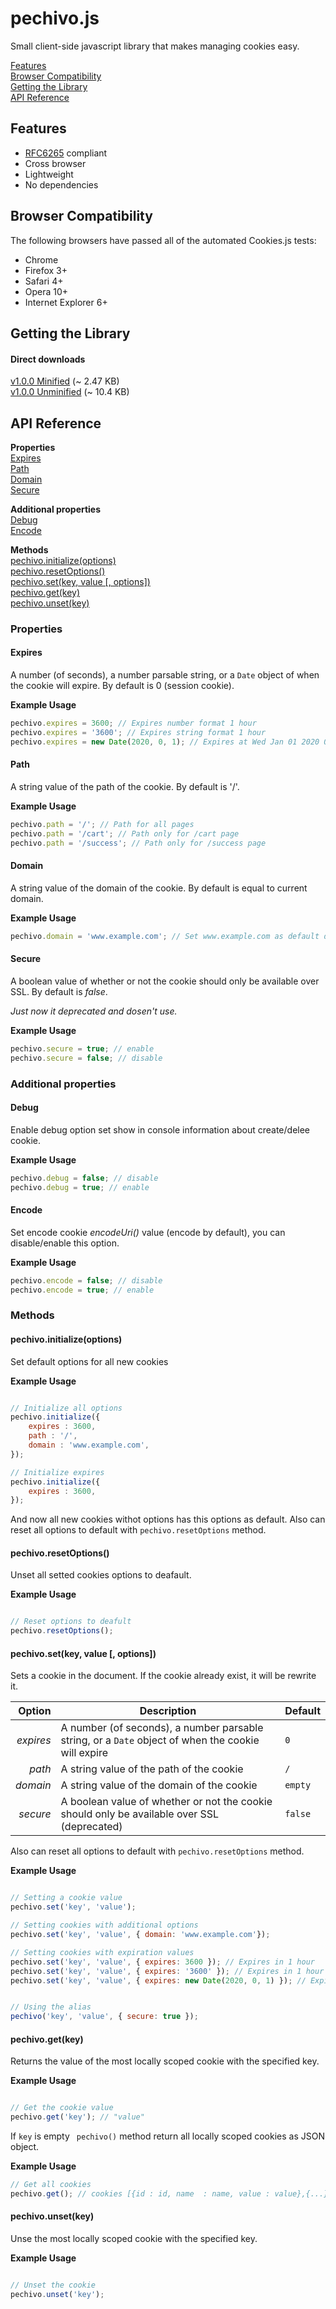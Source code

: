 # pechivo.js

Small client-side javascript library that makes managing cookies easy.

[Features](#features)  
[Browser Compatibility](#browser-compatibility)  
[Getting the Library](#getting-the-library)  
[API Reference](#api-reference)

## Features
- [RFC6265](http://www.rfc-editor.org/rfc/rfc6265.txt) compliant
- Cross browser
- Lightweight
- No dependencies

## Browser Compatibility
The following browsers have passed all of the automated Cookies.js tests:
- Chrome
- Firefox 3+
- Safari 4+
- Opera 10+
- Internet Explorer 6+

## Getting the Library
#### Direct downloads
[v1.0.0 Minified](https://raw.githubusercontent.com/evgv/pechivo/master/src/build/pechivo.min.js) (~ 2.47 KB)                          
[v1.0.0 Unminified](https://raw.githubusercontent.com/evgv/pechivo/master/src/build/pechivo.js) (~ 10.4 KB)


## API Reference

**Properties**  
[Expires](#expires)                                                                                                                   
[Path](#path)                                                                                                                         
[Domain](#domain)                                                                                                                     
[Secure](#secure)                                                                                                                     

**Additional properties**                                                                                                             
[Debug](#debyg)                                                                                                                       
[Encode](#encode)                                                                                                                     

**Methods**  
[pechivo.initialize(options)](#pechivo-initialize)  
[pechivo.resetOptions()](#pechivo-resetoptions)  
[pechivo.set(key, value [, options])](#pechivo-set)  
[pechivo.get(key)](#pechivo-get)  
[pechivo.unset(key)](#pechivo-unset)

### Properties

#### Expires
A number (of seconds), a number parsable string, or a `Date` object of when the cookie will expire. By default is 0 (session cookie).

**Example Usage**
```javascript
pechivo.expires = 3600; // Expires number format 1 hour
pechivo.expires = '3600'; // Expires string format 1 hour
pechivo.expires = new Date(2020, 0, 1); // Expires at Wed Jan 01 2020 00:00:00 GMT+0200
```

#### Path
A string value of the path of the cookie. By default is '/'.

**Example Usage**
```javascript
pechivo.path = '/'; // Path for all pages
pechivo.path = '/cart'; // Path only for /cart page
pechivo.path = '/success'; // Path only for /success page
```

#### Domain
A string value of the domain of the cookie. By default is equal to current domain. 

**Example Usage**
```javascript
pechivo.domain = 'www.example.com'; // Set www.example.com as default domain
```
#### Secure
A boolean value of whether or not the cookie should only be available over SSL. By default is _false_.

_Just now it deprecated and dosen't use._

**Example Usage**
```javascript
pechivo.secure = true; // enable
pechivo.secure = false; // disable
```
### Additional properties

#### Debug
Enable debug option set show in console information about create/delee cookie.

**Example Usage**
```javascript
pechivo.debug = false; // disable
pechivo.debug = true; // enable
```
#### Encode
Set encode cookie _encodeUri()_ value (encode by default), you can disable/enable this option.

**Example Usage**
```javascript
pechivo.encode = false; // disable
pechivo.encode = true; // enable
```

### Methods

#### pechivo.initialize(options)

Set default options for all new cookies

**Example Usage**
```javascript

// Initialize all options 
pechivo.initialize({
    expires : 3600, 
    path : '/', 
    domain : 'www.example.com',
});

// Initialize expires
pechivo.initialize({
    expires : 3600, 
});

``` 
And now all new cookies withot options has this options as default.
Also can reset all options to default with `pechivo.resetOptions` method.

#### pechivo.resetOptions()

Unset all setted cookies options to deafault.

**Example Usage**
```javascript

// Reset options to deafult 
pechivo.resetOptions();

``` 

#### pechivo.set(key, value [, options])

Sets a cookie in the document. If the cookie already exist, it will be rewrite it.

| Option    | Description                                                                                        | Default     |
| --------: | -------------------------------------------------------------------------------------------------- | ----------- |
| *expires* | A number (of seconds), a number parsable string, or a `Date` object of when the cookie will expire | `0`         |
| *path*    | A string value of the path of the cookie                                                           | `/`         |
| *domain*  | A string value of the domain of the cookie                                                         | `empty`     |
| *secure*  | A boolean value of whether or not the cookie should only be available over SSL  (deprecated)       | `false`     |

Also can reset all options to default with `pechivo.resetOptions` method.

**Example Usage**
```javascript

// Setting a cookie value
pechivo.set('key', 'value');

// Setting cookies with additional options
pechivo.set('key', 'value', { domain: 'www.example.com'});

// Setting cookies with expiration values
pechivo.set('key', 'value', { expires: 3600 }); // Expires in 1 hour
pechivo.set('key', 'value', { expires: '3600' }); // Expires in 1 hour
pechivo.set('key', 'value', { expires: new Date(2020, 0, 1) }); // Expires at Wed Jan 01 2020 00:00:00 GMT+0200


// Using the alias
pechivo('key', 'value', { secure: true });
```

#### pechivo.get(key)

Returns the value of the most locally scoped cookie with the specified key.

**Example Usage**
```javascript

// Get the cookie value
pechivo.get('key'); // "value"
```

If `key` is empty ` pechivo()` method return all locally scoped cookies as JSON object.

**Example Usage**
```javascript
// Get all cookies
pechivo.get(); // cookies [{id : id, name  : name, value : value},{...}]
```  
    
#### pechivo.unset(key)

Unse the most locally scoped cookie with the specified key.

**Example Usage**
```javascript

// Unset the cookie 
pechivo.unset('key');
``` 
    
